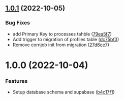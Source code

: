 ## [1.0.1](https://github.com/technologiestiftung/zms-supabase/compare/v1.0.0...v1.0.1) (2022-10-05)


### Bug Fixes

* add Primary Key to processes tahble ([79ea5f7](https://github.com/technologiestiftung/zms-supabase/commit/79ea5f7c92e272c4f41f69a31754b34b3875d4da))
* Add trigger to migration of profiles table ([dc75bf3](https://github.com/technologiestiftung/zms-supabase/commit/dc75bf3e68cf33444fd46b14ef523ab5c41448ae))
* Remove cornjob init from migration ([27d6ce7](https://github.com/technologiestiftung/zms-supabase/commit/27d6ce79b6faefe2a44133d99c5b0820fb323992))

# 1.0.0 (2022-10-04)


### Features

* Setup database schema and supabase ([b4c17f1](https://github.com/technologiestiftung/zms-supabase/commit/b4c17f1e7a48870878a24bc279c35d5a634836df))
